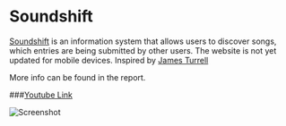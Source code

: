 # Soundshift

[Soundshift](http://88.200.63.148:3000) is an information system that allows users to discover songs, which entries are being submitted by other users. The website is not yet updated for mobile devices. Inspired by [James Turrell](https://www.pacegallery.com/artists/james-turrell/)

More info can be found in the report.

###[Youtube Link](https://www.youtube.com/watch?v=A1tvhDrgAVA)

![Screenshot](Screenshot%202024-03-21%20at%2004.25.50.png)
